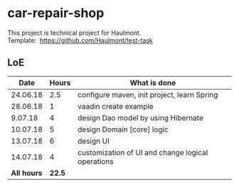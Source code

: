 # car-repair-shop
This project is technical project for Haulmont.<br> 
Template:  https://github.com/Haulmont/test-task 

## LoE
Date         | Hours        | What is done
------------ | -------------| -------------
 24.06.18    | 2.5          | configure maven, init project, learn Spring
 28.06.18    | 1            | vaadin create example    
 9.07.18     | 4            | design Dao model by using Hibernate     
 10.07.18    | 5            | design Domain [core] logic      
 13.07.18    | 6            | design UI    
 14.07.18    | 4            | customization of UI and change logical operations   
<b>All hours<b>|<b>22.5<b>            |      
  
